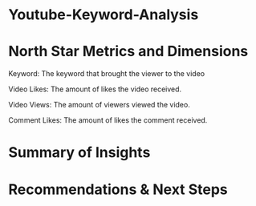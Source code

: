 # Youtube-Keyword-Analysis

# North Star Metrics and Dimensions
Keyword: The keyword that brought the viewer to the video

Video Likes: The amount of likes the video received.

Video Views: The amount of viewers viewed the video.

Comment Likes: The amount of likes the comment received.
# Summary of Insights

# Recommendations & Next Steps
